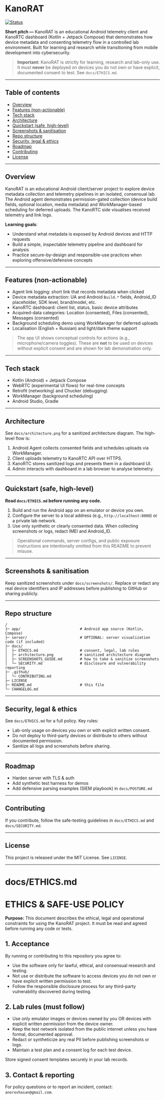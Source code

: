 
# KanoRAT

[![Status](https://img.shields.io/badge/status-lab--only-orange)](#ethics--safety)

**Short pitch —** KanoRAT is an educational Android telemetry client and KanoRTC dashboard (Kotlin + Jetpack Compose) that demonstrates how device metadata and consenting telemetry flow in a controlled lab environment. Built for learning and research while transitioning from mobile development into cybersecurity.

> **Important:** KanoRAT is strictly for learning, research and lab-only use. It must **never** be deployed on devices you do not own or have explicit, documented consent to test. See `docs/ETHICS.md`.

---

## Table of contents

* [Overview](#overview)
* [Features (non-actionable)](#features-non-actionable)
* [Tech stack](#tech-stack)
* [Architecture](#architecture)
* [Quickstart (safe, high-level)](#quickstart-safe-high-level)
* [Screenshots & sanitisation](#screenshots--sanitisation)
* [Repo structure](#repo-structure)
* [Security, legal & ethics](#security-legal--ethics)
* [Roadmap](#roadmap)
* [Contributing](#contributing)
* [License](#license)

---

## Overview

KanoRAT is an educational Android client/server project to explore device metadata collection and telemetry pipelines in an isolated, consensual lab. The Android agent demonstrates permission-gated collection (device build fields, optional location, media metadata) and WorkManager-based scheduling for deferred uploads. The KanoRTC side visualises received telemetry and link logs.

**Learning goals**:

* Understand what metadata is exposed by Android devices and HTTP requests
* Build a simple, inspectable telemetry pipeline and dashboard for analysis
* Practice secure-by-design and responsible-use practices when exploring offensive/defensive concepts

---

## Features (non-actionable)

* Agent link logging: short link that records metadata when clicked
* Device metadata extraction: UA and Android `Build.*` fields, Android\_ID placeholder, SDK level, brand/model, etc.
* KanoRTC dashboard: client list, status, basic device attributes
* Acquired-data categories: Location (consented), Files (consented), Messages (consented)
* Background scheduling demo using WorkManager for deferred uploads
* Localisation (English + Russian) and light/dark theme support

> The app UI shows conceptual controls for actions (e.g., microphone/camera toggles). These are **not** to be used on devices without explicit consent and are shown for lab demonstration only.

---

## Tech stack

* Kotlin (Android) + Jetpack Compose
* WebRTC (experimental UI flows) for real-time concepts
* Retrofit (networking) and Chucker (debugging)
* WorkManager (background scheduling)
* Android Studio, Gradle

---

## Architecture

See `docs/architecture.png` for a sanitized architecture diagram. The high-level flow is:

1. Android Agent collects consented fields and schedules uploads via WorkManager.
2. Client uploads telemetry to KanoRTC API over HTTPS.
3. KanoRTC stores sanitized logs and presents them in a dashboard UI.
4. Admin interacts with dashboard in a lab browser to analyse telemetry.

---

## Quickstart (safe, high-level)

**Read `docs/ETHICS.md` before running any code.**

1. Build and run the Android app on an emulator or device you own.
2. Configure the server to a local address (e.g., `http://localhost:8000`) or a private lab network.
3. Use only synthetic or clearly consented data. When collecting screenshots or logs, redact IMEI and Android\_ID.

> Operational commands, server configs, and public exposure instructions are intentionally omitted from this README to prevent misuse.

---

## Screenshots & sanitisation

Keep sanitized screenshots under `docs/screenshots/`. Replace or redact any real device identifiers and IP addresses before publishing to GitHub or sharing publicly.

---

## Repo structure

```
/
├─ app/                           # Android app source (Kotlin, Compose)
├─ server/                        # OPTIONAL: server visualization code (if included)
├─ docs/
│  ├─ ETHICS.md                   # consent, legal, lab rules
│  ├─ architecture.png            # sanitized architecture diagram
│  ├─ SCREENSHOTS_GUIDE.md        # how to take & sanitize screenshots
│  └─ SECURITY.md                 # disclosure and vulnerability reporting
├─ .github/
│  └─ CONTRIBUTING.md
├─ LICENSE
├─ README.md                      # this file
└─ CHANGELOG.md
```

---

## Security, legal & ethics

See `docs/ETHICS.md` for a full policy. Key rules:

* Lab-only usage on devices you own or with explicit written consent.
* Do not deploy to third-party devices or distribute to others without documented permission.
* Sanitize all logs and screenshots before sharing.

---

## Roadmap

* Harden server with TLS & auth
* Add synthetic test harness for demos
* Add defensive parsing examples (SIEM playbook) in `docs/POSTURE.md`

---

## Contributing

If you contribute, follow the safe-testing guidelines in `docs/ETHICS.md` and `docs/SECURITY.md`.

---

## License

This project is released under the MIT License. See `LICENSE`.

---

# docs/ETHICS.md

# ETHICS & SAFE-USE POLICY

**Purpose:** This document describes the ethical, legal and operational constraints for using the KanoRAT project. It must be read and agreed before running any code or tests.

## 1. Acceptance

By running or contributing to this repository you agree to:

* Use the software only for lawful, ethical, and consensual research and testing.
* Not use or distribute the software to access devices you do not own or have explicit written permission to test.
* Follow the responsible disclosure process for any third-party vulnerability discovered during testing.

## 2. Lab rules (must follow)

* Use only emulator images or devices owned by you OR devices with explicit written permission from the device owner.
* Keep the test network isolated from the public internet unless you have formal, documented approval.
* Redact or syntheticize any real PII before publishing screenshots or logs.
* Maintain a test plan and a consent log for each test device.

Store signed consent templates securely in your lab records.

## 3. Contact & reporting

For policy questions or to report an incident, contact: `anorovhasan@gmail.com`.

